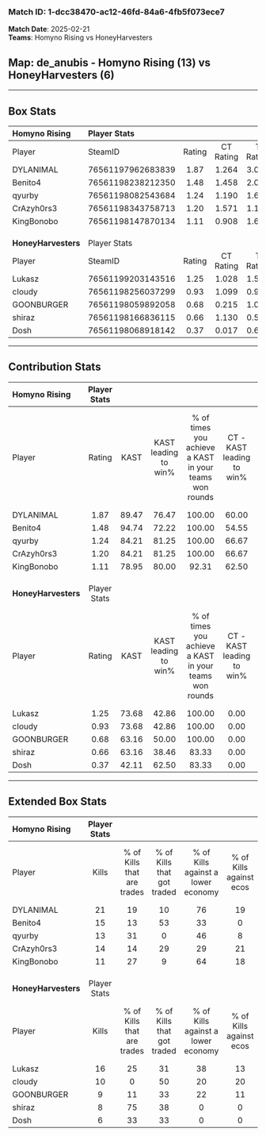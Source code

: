 ### Match ID: 1-dcc38470-ac12-46fd-84a6-4fb5f073ece7  
**Match Date**: 2025-02-21  
**Teams**: Homyno Rising vs HoneyHarvesters  

## **Map**: de_anubis - Homyno Rising (13) vs HoneyHarvesters (6)  
---  

## Box Stats  

| **Homyno Rising**   | Player Stats      |        |           |          |       |       |       |         |        |      |     |
| :- | :- | :-: | :-: | :-: | :-: | :-: | :-: | :-: | :-: | :-: | :-: |
| Player              | SteamID           | Rating | CT Rating | T Rating | KAST  |  ADR  | Kills | Assists | Deaths | K/D  | HS% |
| DYLANIMAL           | 76561197962683839 |  1.87  |   1.264   |  3.055   | 89.47 | 129.2 |  21   |    7    |   9    | 2.33 | 47  |
| Benito4             | 76561198238212350 |  1.48  |   1.458   |  2.070   | 94.74 | 102.0 |  15   |   10    |   12   | 1.25 | 80  |
| qyurby              | 76561198082543684 |  1.24  |   1.190   |  1.672   | 84.21 | 54.3  |  13   |    4    |   8    | 1.63 | 61  |
| CrAzyh0rs3          | 76561198343758713 |  1.20  |   1.571   |  1.119   | 84.21 | 74.0  |  14   |    3    |   13   | 1.08 | 28  |
| KingBonobo          | 76561198147870134 |  1.11  |   0.908   |  1.624   | 78.95 | 55.3  |  11   |    4    |   8    | 1.38 | 18  |
|                     |                   |        |           |          |       |       |       |         |        |      |     |
|                     |                   |        |           |          |       |       |       |         |        |      |     |
|                     |                   |        |           |          |       |       |       |         |        |      |     |
| **HoneyHarvesters** | Player Stats      |        |           |          |       |       |       |         |        |      |     |
| Player              | SteamID           | Rating | CT Rating | T Rating | KAST  |  ADR  | Kills | Assists | Deaths | K/D  | HS% |
| Lukasz              | 76561199203143516 |  1.25  |   1.028   |  1.569   | 73.68 | 105.6 |  16   |    7    |   16   | 1.00 | 62  |
| cIoudy              | 76561198256037299 |  0.93  |   1.099   |  0.965   | 73.68 | 65.4  |  10   |    5    |   13   | 0.77 | 20  |
| GOONBURGER          | 76561198059892058 |  0.68  |   0.215   |  1.080   | 63.16 | 47.0  |   9   |    3    |   15   | 0.60 | 55  |
| shiraz              | 76561198166836115 |  0.66  |   1.130   |  0.540   | 63.16 | 51.6  |   8   |    5    |   15   | 0.53 | 25  |
| Dosh                | 76561198068918142 |  0.37  |   0.017   |  0.674   | 42.11 | 48.7  |   6   |    4    |   16   | 0.38 | 66  |
---  

## Contribution Stats  

| **Homyno Rising**   | Player Stats |       |                      |                                                        |                           |                                                             |                          |                                                            |
| :- | :-: | :-: | :-: | :-: | :-: | :-: | :-: | :-: |
| Player              |    Rating    | KAST  | KAST leading to win% | % of times you achieve a KAST in your teams won rounds | CT - KAST leading to win% | CT - % of times you achieve a KAST in your teams won rounds | T - KAST leading to win% | T - % of times you achieve a KAST in your teams won rounds |
| DYLANIMAL           |     1.87     | 89.47 |        76.47         |                         100.00                         |           60.00           |                           100.00                            |          100.00          |                           100.00                           |
| Benito4             |     1.48     | 94.74 |        72.22         |                         100.00                         |           54.55           |                           100.00                            |          100.00          |                           100.00                           |
| qyurby              |     1.24     | 84.21 |        81.25         |                         100.00                         |           66.67           |                           100.00                            |          100.00          |                           100.00                           |
| CrAzyh0rs3          |     1.20     | 84.21 |        81.25         |                         100.00                         |           66.67           |                           100.00                            |          100.00          |                           100.00                           |
| KingBonobo          |     1.11     | 78.95 |        80.00         |                         92.31                          |           62.50           |                            83.33                            |          100.00          |                           100.00                           |
|                     |              |       |                      |                                                        |                           |                                                             |                          |                                                            |
|                     |              |       |                      |                                                        |                           |                                                             |                          |                                                            |
|                     |              |       |                      |                                                        |                           |                                                             |                          |                                                            |
| **HoneyHarvesters** | Player Stats |       |                      |                                                        |                           |                                                             |                          |                                                            |
| Player              |    Rating    | KAST  | KAST leading to win% | % of times you achieve a KAST in your teams won rounds | CT - KAST leading to win% | CT - % of times you achieve a KAST in your teams won rounds | T - KAST leading to win% | T - % of times you achieve a KAST in your teams won rounds |
| Lukasz              |     1.25     | 73.68 |        42.86         |                         100.00                         |           0.00            |                            0.00                             |          75.00           |                           100.00                           |
| cIoudy              |     0.93     | 73.68 |        42.86         |                         100.00                         |           0.00            |                            0.00                             |          75.00           |                           100.00                           |
| GOONBURGER          |     0.68     | 63.16 |        50.00         |                         100.00                         |           0.00            |                            0.00                             |          66.67           |                           100.00                           |
| shiraz              |     0.66     | 63.16 |        38.46         |                         83.33                          |           0.00            |                            0.00                             |          71.43           |                           83.33                            |
| Dosh                |     0.37     | 42.11 |        62.50         |                         83.33                          |           0.00            |                            0.00                             |          83.33           |                           83.33                            |
---  

## Extended Box Stats  

| **Homyno Rising**   | Player Stats |                            |                            |                                    |                         |                              |                                 |        |                             |                                     |                          |                               |                            |
| :- | :-: | :-: | :-: | :-: | :-: | :-: | :-: | :-: | :-: | :-: | :-: | :-: | :-: |
| Player              |    Kills     | % of Kills that are trades | % of Kills that got traded | % of Kills against a lower economy | % of Kills against ecos | % of Kills that are flawless | % of Kills that are close duels | Deaths | % of Deaths that get traded | % of Deaths against a lower economy | % of Deaths against ecos | % of Deaths that are flawless | % of Deaths that are close |
| DYLANIMAL           |      21      |             19             |             10             |                 76                 |           19            |              76              |                5                |   9    |             22              |                 22                  |            0             |              44               |             0              |
| Benito4             |      15      |             13             |             53             |                 33                 |            0            |              60              |               13                |   12   |             33              |                 42                  |            0             |              58               |             0              |
| qyurby              |      13      |             31             |             0              |                 46                 |            8            |              85              |                0                |   8    |             50              |                 38                  |            13            |              100              |             0              |
| CrAzyh0rs3          |      14      |             14             |             29             |                 29                 |           21            |              43              |                0                |   13   |             54              |                 23                  |            0             |              62               |             0              |
| KingBonobo          |      11      |             27             |             9              |                 64                 |           18            |              82              |                9                |   8    |             25              |                 38                  |            0             |              75               |             0              |
|                     |              |                            |                            |                                    |                         |                              |                                 |        |                             |                                     |                          |                               |                            |
|                     |              |                            |                            |                                    |                         |                              |                                 |        |                             |                                     |                          |                               |                            |
|                     |              |                            |                            |                                    |                         |                              |                                 |        |                             |                                     |                          |                               |                            |
| **HoneyHarvesters** | Player Stats |                            |                            |                                    |                         |                              |                                 |        |                             |                                     |                          |                               |                            |
| Player              |    Kills     | % of Kills that are trades | % of Kills that got traded | % of Kills against a lower economy | % of Kills against ecos | % of Kills that are flawless | % of Kills that are close duels | Deaths | % of Deaths that get traded | % of Deaths against a lower economy | % of Deaths against ecos | % of Deaths that are flawless | % of Deaths that are close |
| Lukasz              |      16      |             25             |             31             |                 38                 |           13            |              63              |                0                |   16   |             25              |                  6                  |            6             |              69               |             6              |
| cIoudy              |      10      |             0              |             50             |                 20                 |           20            |              60              |                0                |   13   |             23              |                  0                  |            0             |              54               |             8              |
| GOONBURGER          |      9       |             11             |             33             |                 22                 |           11            |              56              |                0                |   15   |             20              |                  0                  |            0             |              80               |             0              |
| shiraz              |      8       |             75             |             38             |                 0                  |            0            |              75              |                0                |   15   |             13              |                 13                  |            7             |              73               |             7              |
| Dosh                |      6       |             33             |             33             |                 0                  |            0            |              67              |                0                |   16   |             13              |                 13                  |            6             |              50               |             6              |
